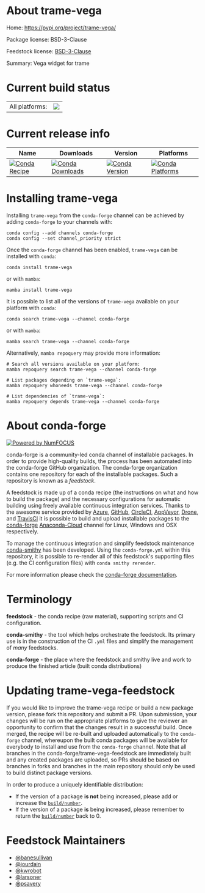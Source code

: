 About trame-vega
================

Home: https://pypi.org/project/trame-vega/

Package license: BSD-3-Clause

Feedstock license: [BSD-3-Clause](https://github.com/conda-forge/trame-vega-feedstock/blob/main/LICENSE.txt)

Summary: Vega widget for trame

Current build status
====================


<table><tr><td>All platforms:</td>
    <td>
      <a href="https://dev.azure.com/conda-forge/feedstock-builds/_build/latest?definitionId=18603&branchName=main">
        <img src="https://dev.azure.com/conda-forge/feedstock-builds/_apis/build/status/trame-vega-feedstock?branchName=main">
      </a>
    </td>
  </tr>
</table>

Current release info
====================

| Name | Downloads | Version | Platforms |
| --- | --- | --- | --- |
| [![Conda Recipe](https://img.shields.io/badge/recipe-trame--vega-green.svg)](https://anaconda.org/conda-forge/trame-vega) | [![Conda Downloads](https://img.shields.io/conda/dn/conda-forge/trame-vega.svg)](https://anaconda.org/conda-forge/trame-vega) | [![Conda Version](https://img.shields.io/conda/vn/conda-forge/trame-vega.svg)](https://anaconda.org/conda-forge/trame-vega) | [![Conda Platforms](https://img.shields.io/conda/pn/conda-forge/trame-vega.svg)](https://anaconda.org/conda-forge/trame-vega) |

Installing trame-vega
=====================

Installing `trame-vega` from the `conda-forge` channel can be achieved by adding `conda-forge` to your channels with:

```
conda config --add channels conda-forge
conda config --set channel_priority strict
```

Once the `conda-forge` channel has been enabled, `trame-vega` can be installed with `conda`:

```
conda install trame-vega
```

or with `mamba`:

```
mamba install trame-vega
```

It is possible to list all of the versions of `trame-vega` available on your platform with `conda`:

```
conda search trame-vega --channel conda-forge
```

or with `mamba`:

```
mamba search trame-vega --channel conda-forge
```

Alternatively, `mamba repoquery` may provide more information:

```
# Search all versions available on your platform:
mamba repoquery search trame-vega --channel conda-forge

# List packages depending on `trame-vega`:
mamba repoquery whoneeds trame-vega --channel conda-forge

# List dependencies of `trame-vega`:
mamba repoquery depends trame-vega --channel conda-forge
```


About conda-forge
=================

[![Powered by
NumFOCUS](https://img.shields.io/badge/powered%20by-NumFOCUS-orange.svg?style=flat&colorA=E1523D&colorB=007D8A)](https://numfocus.org)

conda-forge is a community-led conda channel of installable packages.
In order to provide high-quality builds, the process has been automated into the
conda-forge GitHub organization. The conda-forge organization contains one repository
for each of the installable packages. Such a repository is known as a *feedstock*.

A feedstock is made up of a conda recipe (the instructions on what and how to build
the package) and the necessary configurations for automatic building using freely
available continuous integration services. Thanks to the awesome service provided by
[Azure](https://azure.microsoft.com/en-us/services/devops/), [GitHub](https://github.com/),
[CircleCI](https://circleci.com/), [AppVeyor](https://www.appveyor.com/),
[Drone](https://cloud.drone.io/welcome), and [TravisCI](https://travis-ci.com/)
it is possible to build and upload installable packages to the
[conda-forge](https://anaconda.org/conda-forge) [Anaconda-Cloud](https://anaconda.org/)
channel for Linux, Windows and OSX respectively.

To manage the continuous integration and simplify feedstock maintenance
[conda-smithy](https://github.com/conda-forge/conda-smithy) has been developed.
Using the ``conda-forge.yml`` within this repository, it is possible to re-render all of
this feedstock's supporting files (e.g. the CI configuration files) with ``conda smithy rerender``.

For more information please check the [conda-forge documentation](https://conda-forge.org/docs/).

Terminology
===========

**feedstock** - the conda recipe (raw material), supporting scripts and CI configuration.

**conda-smithy** - the tool which helps orchestrate the feedstock.
                   Its primary use is in the construction of the CI ``.yml`` files
                   and simplify the management of *many* feedstocks.

**conda-forge** - the place where the feedstock and smithy live and work to
                  produce the finished article (built conda distributions)


Updating trame-vega-feedstock
=============================

If you would like to improve the trame-vega recipe or build a new
package version, please fork this repository and submit a PR. Upon submission,
your changes will be run on the appropriate platforms to give the reviewer an
opportunity to confirm that the changes result in a successful build. Once
merged, the recipe will be re-built and uploaded automatically to the
`conda-forge` channel, whereupon the built conda packages will be available for
everybody to install and use from the `conda-forge` channel.
Note that all branches in the conda-forge/trame-vega-feedstock are
immediately built and any created packages are uploaded, so PRs should be based
on branches in forks and branches in the main repository should only be used to
build distinct package versions.

In order to produce a uniquely identifiable distribution:
 * If the version of a package **is not** being increased, please add or increase
   the [``build/number``](https://docs.conda.io/projects/conda-build/en/latest/resources/define-metadata.html#build-number-and-string).
 * If the version of a package **is** being increased, please remember to return
   the [``build/number``](https://docs.conda.io/projects/conda-build/en/latest/resources/define-metadata.html#build-number-and-string)
   back to 0.

Feedstock Maintainers
=====================

* [@banesullivan](https://github.com/banesullivan/)
* [@jourdain](https://github.com/jourdain/)
* [@kwrobot](https://github.com/kwrobot/)
* [@larsoner](https://github.com/larsoner/)
* [@psavery](https://github.com/psavery/)

